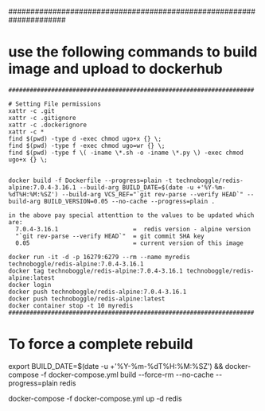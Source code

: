 
#####################################################################
# use the following commands to build image and upload to dockerhub #
```
#####################################################################

# Setting File permissions
xattr -c .git
xattr -c .gitignore
xattr -c .dockerignore
xattr -c *
find $(pwd) -type d -exec chmod ugo+x {} \;
find $(pwd) -type f -exec chmod ugo=wr {} \;
find $(pwd) -type f \( -iname \*.sh -o -iname \*.py \) -exec chmod ugo+x {} \;


docker build -f Dockerfile --progress=plain -t technoboggle/redis-alpine:7.0.4-3.16.1 --build-arg BUILD_DATE=$(date -u +'%Y-%m-%dT%H:%M:%SZ') --build-arg VCS_REF="`git rev-parse --verify HEAD`" --build-arg BUILD_VERSION=0.05 --no-cache --progress=plain .

in the above pay special attenttion to the values to be updated which are:
  7.0.4-3.16.1                     =  redis version - alpine version
  "`git rev-parse --verify HEAD`"  = git commit SHA key
  0.05                             = current version of this image

docker run -it -d -p 16279:6279 --rm --name myredis technoboggle/redis-alpine:7.0.4-3.16.1
docker tag technoboggle/redis-alpine:7.0.4-3.16.1 technoboggle/redis-alpine:latest
docker login
docker push technoboggle/redis-alpine:7.0.4-3.16.1
docker push technoboggle/redis-alpine:latest
docker container stop -t 10 myredis
#####################################################################
```

# To force a complete rebuild
export BUILD_DATE=$(date -u +'%Y-%m-%dT%H:%M:%SZ') && docker-compose -f docker-compose.yml build --force-rm --no-cache --progress=plain redis

docker-compose -f docker-compose.yml up -d redis
